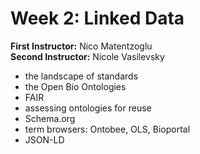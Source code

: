 # Week 2: Linked Data

**First Instructor:** Nico Matentzoglu  
**Second Instructor:** Nicole Vasilevsky

- the landscape of standards
- the Open Bio Ontologies
- FAIR
- assessing ontologies for reuse
- Schema.org
- term browsers: Ontobee, OLS, Bioportal
- JSON-LD
